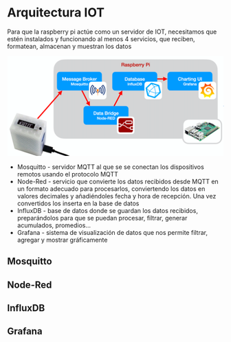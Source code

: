 # Arquitectura IOT

Para que la raspberry pi actúe como un servidor de IOT, necesitamos que estén instalados y funcionando al menos 4 servicios, que reciben, formatean, almacenan y muestran los datos


![](./images/arquitectura-IOT.png)

* Mosquitto - servidor MQTT al que se se conectan los dispositivos remotos usando el protocolo MQTT
* Node-Red - servicio que convierte los datos recibidos desde MQTT en un formato adecuado para procesarlos, conviertendo los datos en valores decimales y añadiéndoles fecha y hora de recepción. Una vez convertidos los inserta en la base de datos
* InfluxDB - base de datos donde se guardan los datos recibidos, preparándolos para que se puedan procesar, filtrar, generar acumulados, promedios...
* Grafana - sistema de visualización de datos que nos permite filtrar, agregar y mostrar gráficamente


## Mosquitto

## Node-Red

## InfluxDB

## Grafana